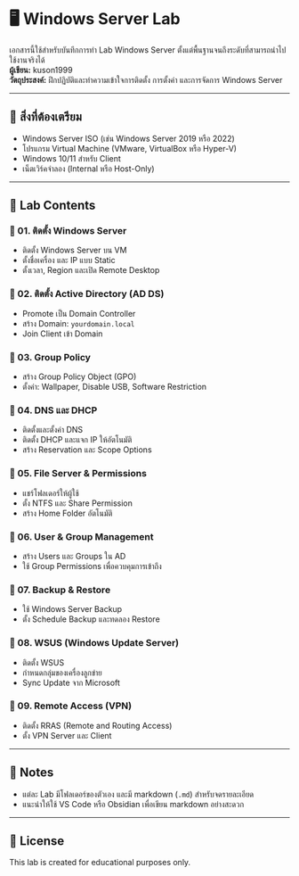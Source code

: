 # 🖥️ Windows Server Lab

เอกสารนี้ใช้สำหรับบันทึกการทำ Lab Windows Server ตั้งแต่พื้นฐานจนถึงระดับที่สามารถนำไปใช้งานจริงได้  
**ผู้เขียน:** kuson1999  
**วัตถุประสงค์:** ฝึกปฏิบัติและทำความเข้าใจการติดตั้ง การตั้งค่า และการจัดการ Windows Server

---

## 🔧 สิ่งที่ต้องเตรียม

- Windows Server ISO (เช่น Windows Server 2019 หรือ 2022)
- โปรแกรม Virtual Machine (VMware, VirtualBox หรือ Hyper-V)
- Windows 10/11 สำหรับ Client
- เน็ตเวิร์คจำลอง (Internal หรือ Host-Only)

---

## 🧪 Lab Contents

### 📁 01. ติดตั้ง Windows Server
- ติดตั้ง Windows Server บน VM
- ตั้งชื่อเครื่อง และ IP แบบ Static
- ตั้งเวลา, Region และเปิด Remote Desktop

### 📁 02. ติดตั้ง Active Directory (AD DS)
- Promote เป็น Domain Controller
- สร้าง Domain: `yourdomain.local`
- Join Client เข้า Domain

### 📁 03. Group Policy
- สร้าง Group Policy Object (GPO)
- ตั้งค่า: Wallpaper, Disable USB, Software Restriction

### 📁 04. DNS และ DHCP
- ติดตั้งและตั้งค่า DNS
- ติดตั้ง DHCP และแจก IP ให้อัตโนมัติ
- สร้าง Reservation และ Scope Options

### 📁 05. File Server & Permissions
- แชร์โฟลเดอร์ให้ผู้ใช้
- ตั้ง NTFS และ Share Permission
- สร้าง Home Folder อัตโนมัติ

### 📁 06. User & Group Management
- สร้าง Users และ Groups ใน AD
- ใช้ Group Permissions เพื่อควบคุมการเข้าถึง

### 📁 07. Backup & Restore
- ใช้ Windows Server Backup
- ตั้ง Schedule Backup และทดลอง Restore

### 📁 08. WSUS (Windows Update Server)
- ติดตั้ง WSUS
- กำหนดกลุ่มของเครื่องลูกข่าย
- Sync Update จาก Microsoft

### 📁 09. Remote Access (VPN)
- ติดตั้ง RRAS (Remote and Routing Access)
- ตั้ง VPN Server และ Client

---

## 📝 Notes

- แต่ละ Lab มีโฟลเดอร์ของตัวเอง และมี markdown (`.md`) สำหรับจดรายละเอียด
- แนะนำให้ใช้ VS Code หรือ Obsidian เพื่อเขียน markdown อย่างสะดวก

---

## 📌 License

This lab is created for educational purposes only.
